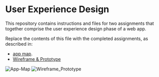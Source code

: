# User Experience Design

This repository contains instructions and files for two assignments that together comprise the user experience design phase of a web app.

Replace the contents of this file with the completed assignments, as described in:

- [app map](ux-design/App-Map.fig).
- [Wireframe & Prototype](ux-design/Wireframe_Prototype.fig)
  
![App-Map](https://github.com/agiledev-students-fall2023/4-final-project-culinary-quest/assets/144168785/7667a031-26d5-492d-8c3b-c19e2cbf804c)
![Wireframe_Prototype](https://github.com/agiledev-students-fall2023/4-final-project-culinary-quest/assets/144168785/833a7128-390c-4a31-ab3f-7f75e6c5a27e)
